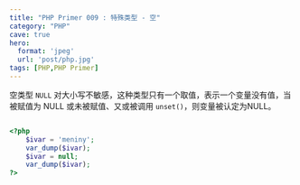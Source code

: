 ```yaml
---
title: "PHP Primer 009 : 特殊类型 - 空"
category: "PHP"
cave: true
hero:
  format: 'jpeg'
  url: 'post/php.jpg'
tags: [PHP,PHP Primer]
---
```

空类型 `NULL` 对大小写不敏感，这种类型只有一个取值，表示一个变量没有值，当被赋值为 NULL 或未被赋值、又或被调用 `unset()`，则变量被认定为NULL。

```php

<?php
	$ivar = 'meniny';
	var_dump($ivar);
	$ivar = null;
	var_dump($ivar);
?>

```






